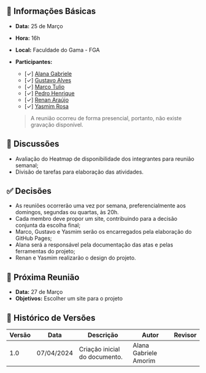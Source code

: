 ## 📌 Informações Básicas

- **Data:** 25 de Março
- **Hora:** 16h
- **Local:** Faculdade do Gama - FGA
- **Participantes:**

  - [✓] [Alana Gabriele](https://github.com/alanagabriele)
  - [✓] [Gustavo Alves](https://github.com/gustaallves)
  - [✓] [Marco Tulio](https://github.com/MarcoTulioSoares)
  - [✓] [Pedro Henrique](https://github.com/PedroHenrique061)
  - [✓] [Renan Araújo](https://github.com/renantfm4)
  - [✓] [Yasmim Rosa](https://github.com/yaskisoba)

  > A reunião ocorreu de forma presencial, portanto, não existe gravação disponível.

## 💬 Discussões

- Avaliação do Heatmap de disponibilidade dos integrantes para reunião semanal;
- Divisão de tarefas para elaboração das atividades.

## ✅ Decisões

- As reuniões ocorrerão uma vez por semana, preferencialmente aos domingos, segundas ou quartas, às 20h.
- Cada membro deve propor um site, contribuindo para a decisão conjunta da escolha final;
- Marco, Gustavo e Yasmim serão os encarregados pela elaboração do GitHub Pages;
- Alana será a responsável pela documentação das atas e pelas ferramentas do projeto;
- Renan e Yasmim realizarão o design do projeto.

## 📅 Próxima Reunião

- **Data:** 27 de Março
- **Objetivos:** Escolher um site para o projeto

## 📜 Histórico de Versões

| Versão | Data       | Descrição                     | Autor                 | Revisor |
| ------ | ---------- | ----------------------------- | --------------------- | ------- |
| 1.0    | 07/04/2024 | Criação inicial do documento. | Alana Gabriele Amorim |
